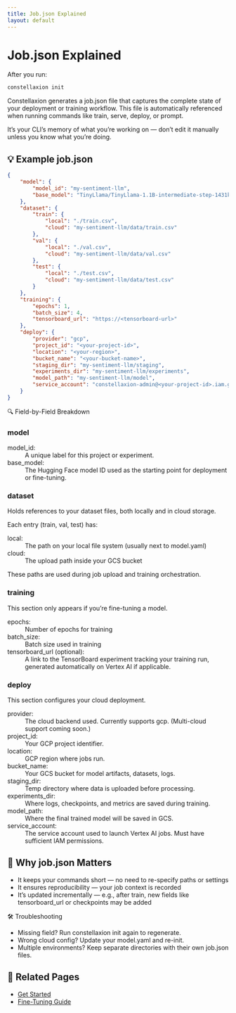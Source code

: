 ```yaml
---
title: Job.json Explained
layout: default
---
```


# Job.json Explained

After you run:
```bash
constellaxion init
```

Constellaxion generates a job.json file that captures the complete state of your deployment or training workflow. This file is automatically referenced when running commands like train, serve, deploy, or prompt.

It’s your CLI’s memory of what you’re working on — don’t edit it manually unless you know what you’re doing.


## 💡 Example job.json
```json
{
    "model": {
        "model_id": "my-sentiment-llm",
        "base_model": "TinyLlama/TinyLlama-1.1B-intermediate-step-1431k-3T"
    },
    "dataset": {
        "train": {
            "local": "./train.csv",
            "cloud": "my-sentiment-llm/data/train.csv"
        },
        "val": {
            "local": "./val.csv",
            "cloud": "my-sentiment-llm/data/val.csv"
        },
        "test": {
            "local": "./test.csv",
            "cloud": "my-sentiment-llm/data/test.csv"
        }
    },
    "training": {
        "epochs": 1,
        "batch_size": 4,
        "tensorboard_url": "https://<tensorboard-url>"
    },
    "deploy": {
        "provider": "gcp",
        "project_id": "<your-project-id>",
        "location": "<your-region>",
        "bucket_name": "<your-bucket-name>",
        "staging_dir": "my-sentiment-llm/staging",
        "experiments_dir": "my-sentiment-llm/experiments",
        "model_path": "my-sentiment-llm/model",
        "service_account": "constellaxion-admin@<your-project-id>.iam.gserviceaccount.com"
    }
}
```

🔍 Field-by-Field Breakdown

### model
<dl>
	<dt>model_id:</dt> <dd>A unique label for this project or experiment.</dd>
	<dt>base_model:</dt> <dd>The Hugging Face model ID used as the starting point for deployment or fine-tuning.</dd>
</dl>

### dataset
Holds references to your dataset files, both locally and in cloud storage.

Each entry (train, val, test) has:
<dl>
	<dt>local:</dt> <dd>The path on your local file system (usually next to model.yaml)</dd>
	<dt>cloud:</dt> <dd>The upload path inside your GCS bucket</dd>
</dl>

These paths are used during job upload and training orchestration.

### training

This section only appears if you’re fine-tuning a model.
<dl>
	<dt>epochs:</dt> <dd>Number of epochs for training</dd>
	<dt>batch_size:</dt> <dd>Batch size used in training</dd>
	<dt>tensorboard_url (optional):</dt> <dd>A link to the TensorBoard experiment tracking your training run, generated automatically on Vertex AI if applicable.</dd>
</dl>

### deploy

This section configures your cloud deployment.
<dl>
	<dt>provider:</dt> <dd>The cloud backend used. Currently supports gcp. (Multi-cloud support coming soon.)</dd>
	<dt>project_id:</dt> <dd>Your GCP project identifier.</dd>
	<dt>location:</dt> <dd>GCP region where jobs run.</dd>
	<dt>bucket_name:</dt> <dd>Your GCS bucket for model artifacts, datasets, logs.</dd>
	<dt>staging_dir:</dt> <dd>Temp directory where data is uploaded before processing.</dd>
	<dt>experiments_dir:</dt> <dd>Where logs, checkpoints, and metrics are saved during training.</dd>
	<dt>model_path:</dt> <dd>Where the final trained model will be saved in GCS.</dd>
	<dt>service_account:</dt> <dd>The service account used to launch Vertex AI jobs. Must have sufficient IAM permissions.</dd>
</dl>

## 🧠 Why job.json Matters
- It keeps your commands short — no need to re-specify paths or settings
- It ensures reproducibility — your job context is recorded
- It’s updated incrementally — e.g., after train, new fields like tensorboard_url or checkpoints may be added

🛠️ Troubleshooting
- Missing field? Run constellaxion init again to regenerate.
- Wrong cloud config? Update your model.yaml and re-init.
- Multiple environments? Keep separate directories with their own job.json files.

## 🔗 Related Pages
- [Get Started](https://constellaxion.github.io/index.html)
- [Fine-Tuning Guide](https://constellaxion.github.io/fine-tuning-guide)